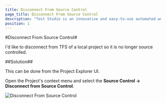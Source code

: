 ```yaml
---
title: Disconnect From Source Control
page_title: Disconnect From Source Control
description: "Test Studio is an innovative and easy-to-use automated web, WPF and load testing solution. Test Studio tests support essential technologies like ASP.NET AJAX, Silverlight, PHP and MVC. HTML5, Testing framework, functional testing, performance testing, load testing, exploratory testing, manual testing."
position: 1
---
```

#Disconnect From Source Control#

I'd like to disconnect from TFS of a local project so it is no longer source controlled.

##Solution##

This can be done from the Project Explorer UI.

Open the Project's context menu and select the **Source Control -> Disconnect from Source Control**.

![Disconnect From Source Control][1]

[1]: /img/knowledge-base/project-configuration-kb/disconnect-from-fource-control/fig1.png
